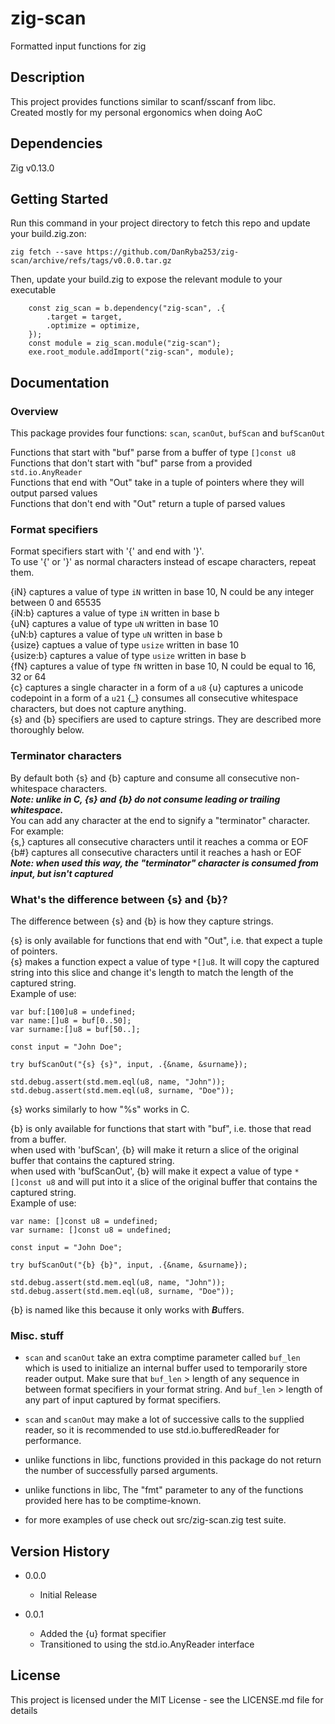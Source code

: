 # zig-scan

Formatted input functions for zig

## Description

This project provides functions similar to scanf/sscanf from libc.  
Created mostly for my personal ergonomics when doing AoC

## Dependencies

Zig v0.13.0

## Getting Started

Run this command in your project directory to fetch this repo and update your build.zig.zon:
```
zig fetch --save https://github.com/DanRyba253/zig-scan/archive/refs/tags/v0.0.0.tar.gz
```

Then, update your build.zig to expose the relevant module to your executable
```
    const zig_scan = b.dependency("zig-scan", .{
        .target = target,
        .optimize = optimize,
    });
    const module = zig_scan.module("zig-scan");
    exe.root_module.addImport("zig-scan", module);
```

## Documentation

### Overview

This package provides four functions: `scan`, `scanOut`, `bufScan` and `bufScanOut`  
  
Functions that start with "buf" parse from a buffer of type `[]const u8`  
Functions that don't start with "buf" parse from a provided `std.io.AnyReader`  
Functions that end with "Out" take in a tuple of pointers where they will output parsed values  
Functions that don't end with "Out" return a tuple of parsed values

### Format specifiers

Format specifiers start with '{' and end with '}'.  
To use '{' or '}' as normal characters instead of escape characters, repeat them.  
  
{iN} captures a value of type `iN` written in base 10, N could be any integer between 0 and 65535  
{iN:b} captures a value of type `iN` written in base b  
{uN} captures a value of type `uN` written in base 10  
{uN:b} captures a value of type `uN` written in base b  
{usize} captues a value of type `usize` written in base 10  
{usize:b} captures a value of type `usize` written in base b  
{fN} captures a value of type `fN` written in base 10, N could be equal to 16, 32 or 64  
{c} captures a single character in a form of a `u8`
{u} captures a unicode codepoint in a form of a `u21`
{_} consumes all consecutive whitespace characters, but does not capture anything.  
{s} and {b} specifiers are used to capture strings. They are described more thoroughly below.

### Terminator characters
By default both {s} and {b} capture and consume all consecutive non-whitespace characters.  
***Note: unlike in C, {s} and {b} do not consume leading or trailing whitespace.***  
You can add any character at the end to signify a "terminator" character. For example:  
{s,} captures all consecutive characters until it reaches a comma or EOF   
{b#} captures all consecutive characters until it reaches a hash or EOF   
***Note: when used this way, the "terminator" character is consumed from input, but isn't captured***

### What's the difference between {s} and {b}?
The difference between {s} and {b} is how they capture strings.  

{s} is only available for functions that end with "Out", i.e. that expect a tuple of pointers.  
{s} makes a function expect a value of type `*[]u8`. It will copy the captured string into this slice and change it's length to match the length of the captured string.  
Example of use:
```
var buf:[100]u8 = undefined;
var name:[]u8 = buf[0..50];
var surname:[]u8 = buf[50..];

const input = "John Doe";

try bufScanOut("{s} {s}", input, .{&name, &surname});

std.debug.assert(std.mem.eql(u8, name, "John"));
std.debug.assert(std.mem.eql(u8, surname, "Doe"));
```
{s} works similarly to how "%s" works in C.  

{b} is only available for functions that start with "buf", i.e. those that read from a buffer.  
when used with 'bufScan', {b} will make it return a slice of the original buffer that contains the captured string.  
when used with 'bufScanOut', {b} will make it expect a value of type `*[]const u8` and will put into it a slice of the original buffer that contains the captured string.  
Example of use:
```
var name: []const u8 = undefined;
var surname: []const u8 = undefined;

const input = "John Doe";

try bufScanOut("{b} {b}", input, .{&name, &surname});

std.debug.assert(std.mem.eql(u8, name, "John"));
std.debug.assert(std.mem.eql(u8, surname, "Doe"));
```
{b} is named like this because it only works with ***B***uffers.

### Misc. stuff

* `scan` and `scanOut` take an extra comptime parameter called `buf_len` which is used to initialize an internal buffer used to temporarily store reader output. Make sure that `buf_len` > length of any sequence in between format specifiers in your format string. And `buf_len` > length of any part of input captured by format specifiers.

* `scan` and `scanOut` may make a lot of successive calls to the supplied reader, so it is recommended to use std.io.bufferedReader for performance.

* unlike functions in libc, functions provided in this package do not return the number of successfully parsed arguments.

* unlike functions in libc, The "fmt" parameter to any of the functions provided here has to be comptime-known.

* for more examples of use check out src/zig-scan.zig test suite.

## Version History

* 0.0.0
    * Initial Release

* 0.0.1
    * Added the {u} format specifier
    * Transitioned to using the std.io.AnyReader interface

## License

This project is licensed under the MIT License - see the LICENSE.md file for details
